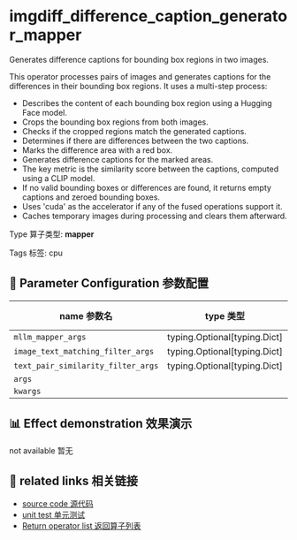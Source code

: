 # imgdiff_difference_caption_generator_mapper

Generates difference captions for bounding box regions in two images.

This operator processes pairs of images and generates captions for the differences in
their bounding box regions. It uses a multi-step process:
- Describes the content of each bounding box region using a Hugging Face model.
- Crops the bounding box regions from both images.
- Checks if the cropped regions match the generated captions.
- Determines if there are differences between the two captions.
- Marks the difference area with a red box.
- Generates difference captions for the marked areas.
- The key metric is the similarity score between the captions, computed using a CLIP
model.
- If no valid bounding boxes or differences are found, it returns empty captions and
zeroed bounding boxes.
- Uses 'cuda' as the accelerator if any of the fused operations support it.
- Caches temporary images during processing and clears them afterward.

Type 算子类型: **mapper**

Tags 标签: cpu

## 🔧 Parameter Configuration 参数配置
| name 参数名 | type 类型 | default 默认值 | desc 说明 |
|--------|------|--------|------|
| `mllm_mapper_args` | typing.Optional[typing.Dict] | `{}` |  |
| `image_text_matching_filter_args` | typing.Optional[typing.Dict] | `{}` |  |
| `text_pair_similarity_filter_args` | typing.Optional[typing.Dict] | `{}` |  |
| `args` |  | `''` |  |
| `kwargs` |  | `''` |  |

## 📊 Effect demonstration 效果演示
not available 暂无

## 🔗 related links 相关链接
- [source code 源代码](../../../data_juicer/ops/mapper/imgdiff_difference_caption_generator_mapper.py)
- [unit test 单元测试](../../../tests/ops/mapper/test_imgdiff_difference_caption_generator_mapper.py)
- [Return operator list 返回算子列表](../../Operators.md)